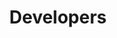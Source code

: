 ---
layout: tiles
title: Developers
parent: Developers
nav_order: 4
has_children: true
permalink: /docs/developers
hide_content: true
tiles:
  - title: test1
    description: blubb
    icon: address-card
  - title: test2
    description: blubb2
    icon: address-card
---